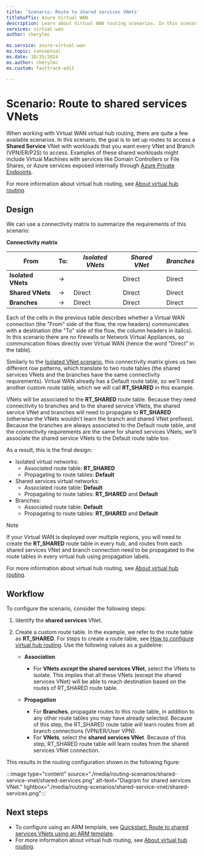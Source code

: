 ```yaml
---
title: 'Scenario: Route to shared services VNets'
titleSuffix: Azure Virtual WAN
description: Learn about Virtual WAN routing scenarios. In this scenario, you set up routes to access a shared service VNet with a workload that you want every VNet and branch to access.
services: virtual-wan
author: cherylmc

ms.service: azure-virtual-wan
ms.topic: conceptual
ms.date: 10/25/2024
ms.author: cherylmc
ms.custom: fasttrack-edit

---
```

# Scenario: Route to shared services VNets

When working with Virtual WAN virtual hub routing, there are quite a few available scenarios. In this scenario, the goal is to set up routes to access a **Shared Service** VNet with workloads that you want every VNet and Branch (VPN/ER/P2S) to access. Examples of these shared workloads might include Virtual Machines with services like Domain Controllers or File Shares, or Azure services exposed internally through [Azure Private Endpoints](../private-link/private-endpoint-overview.md).

For more information about virtual hub routing, see [About virtual hub routing](about-virtual-hub-routing.md).

## <a name="design"></a>Design

We can use a connectivity matrix to summarize the requirements of this scenario:

**Connectivity matrix**

| From             | To:   |*Isolated VNets*|*Shared VNet*|*Branches*|
|---|---|---|---|---|
|**Isolated VNets**| ->|        | Direct | Direct |
|**Shared VNets**  |->| Direct | Direct | Direct |
|**Branches**      |->| Direct | Direct | Direct |

Each of the cells in the previous table describes whether a Virtual WAN connection (the "From" side of the flow, the row headers) communicates with a destination (the "To" side of the flow, the column headers in italics). In this scenario there are no firewalls or Network Virtual Appliances, so communication flows directly over Virtual WAN (hence the word "Direct" in the table).

Similarly to the [Isolated VNet scenario](scenario-isolate-vnets.md), this connectivity matrix gives us two different row patterns, which translate to two route tables (the shared services VNets and the branches have the same connectivity requirements). Virtual WAN already has a Default route table, so we'll need another custom route table, which we will call **RT_SHARED** in this example.

VNets will be associated to the **RT_SHARED** route table. Because they need connectivity to branches and to the shared service VNets, the shared service VNet and branches will need to propagate to **RT_SHARED** (otherwise the VNets wouldn't learn the branch and shared VNet prefixes). Because the branches are always associated to the Default route table, and the connectivity requirements are the same for shared services VNets, we'll associate the shared service VNets to the Default route table too.

As a result, this is the final design:

* Isolated virtual networks:
  * Associated route table: **RT_SHARED**
  * Propagating to route tables: **Default**
* Shared services virtual networks:
  * Associated route table: **Default**
  * Propagating to route tables: **RT_SHARED** and **Default**
* Branches:
  * Associated route table: **Default**
  * Propagating to route tables: **RT_SHARED** and **Default**

> [!NOTE]
> If your Virtual WAN is deployed over multiple regions, you will need to create the **RT_SHARED** route table in every hub, and routes from each shared services VNet and branch connection need to be propagated to the route tables in every virtual hub using propagation labels.

For more information about virtual hub routing, see [About virtual hub routing](about-virtual-hub-routing.md).

## <a name="workflow"></a>Workflow

To configure the scenario, consider the following steps:

1. Identify the **shared services** VNet.
2. Create a custom route table. In the example, we refer to the route table as **RT_SHARED**. For steps to create a route table, see [How to configure virtual hub routing](how-to-virtual-hub-routing.md). Use the following values as a guideline:

   * **Association**
     * For **VNets *except* the shared services VNet**, select the VNets to isolate. This implies that all these VNets (except the shared services VNet) will be able to reach destination based on the routes of RT_SHARED route table.

   * **Propagation**
      * For **Branches**, propagate routes to this route table, in addition to any other route tables you may have already selected. Because of this step, the RT_SHARED route table will learn routes from all branch connections (VPN/ER/User VPN).
      * For **VNets**, select the **shared services VNet**. Because of this step, RT_SHARED route table will learn routes from the shared services VNet connection.

This results in the routing configuration shown in the following figure:

   :::image type="content" source="./media/routing-scenarios/shared-service-vnet/shared-services.png" alt-text="Diagram for shared services VNet." lightbox="./media/routing-scenarios/shared-service-vnet/shared-services.png":::

## Next steps

* To configure using an ARM template, see [Quickstart: Route to shared services VNets using an ARM template](quickstart-route-shared-services-vnet-template.md).
* For more information about virtual hub routing, see [About virtual hub routing](about-virtual-hub-routing.md).
